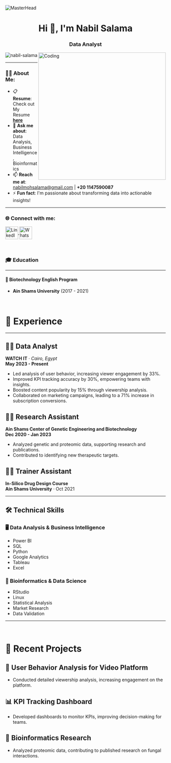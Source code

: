 ![MasterHead]([https://giphy.com/gifs/Giflytics-qFKoE0xn2Q4kwWbBPG](https://media2.giphy.com/media/v1.Y2lkPTc5MGI3NjExeGpwNXpybWRjejI4Zjc0ZDUyNmlzaG4zdzhsNnFiZTU4YTNuZXg0MiZlcD12MV9pbnRlcm5hbF9naWZfYnlfaWQmY3Q9Zw/qFKoE0xn2Q4kwWbBPG/giphy.webp))
<h1 align="center">Hi 👋, I'm Nabil Salama</h1>
<h3 align="center">Data Analyst</h3>

<img align="right" alt="Coding" width="400" src="https://i.pinimg.com/originals/ee/ed/e2/eeede229147eb053fe863ef1cc7faf0b.gif" />

<p align="left"> 
  <img src="https://komarev.com/ghpvc/?username=nabil-salama&label=Profile%20views&color=0e75b6&style=flat" alt="nabil-salama" /> 
</p>

---

### 👨‍💻 About Me:
- 📋 **Resume**: Check out My Resume [**here**](https://docs.google.com/document/d/1_1tkH33oggXdtNtLS1ek_hHgC8YEHGkb/edit?usp=sharing&ouid=114996828737559694387&rtpof=true&sd=true)  
- 💬 **Ask me about**: Data Analysis, Business Intelligence, Bioinformatics  
- 📫 **Reach me at**: [nabilmohsalama@gmail.com](mailto:nabilmohsalama@gmail.com) | **+20 1147590087**  
- ⚡ **Fun fact**: I'm passionate about transforming data into actionable insights!  

---

<h3 align="left">🌐 Connect with me:</h3>
<p align="left">
  <a href="https://linkedin.com/in/nabil-salama-i5c00l" target="_blank">
    <img align="center" src="https://raw.githubusercontent.com/rahuldkjain/github-profile-readme-generator/master/src/images/icons/Social/linked-in-alt.svg" alt="LinkedIn - Nabil Salama" height="40" width="40" />
  </a>
  <a href="https://wa.me/+201147590087" target="_blank">
    <img align="center" src="https://upload.wikimedia.org/wikipedia/commons/6/6b/WhatsApp.svg" alt="WhatsApp - Nabil Salama" height="40" width="40" />
  </a>
</p>

<br>

### 🎓 Education

---

#### 🏫 **Biotechnology English Program**  
- **Ain Shams University** (2017 - 2021)

<br>

# 💼 Experience

---

## 🧑‍💻 Data Analyst  
**WATCH IT** · *Cairo, Egypt*  
**May 2023 - Present**

- Led analysis of user behavior, increasing viewer engagement by 33%.
- Improved KPI tracking accuracy by 30%, empowering teams with insights.
- Boosted content popularity by 15% through viewership analysis.
- Collaborated on marketing campaigns, leading to a 71% increase in subscription conversions.

## 🧑‍🔬 Research Assistant  
**Ain Shams Center of Genetic Engineering and Biotechnology**  
**Dec 2020 - Jan 2023**

- Analyzed genetic and proteomic data, supporting research and publications.
- Contributed to identifying new therapeutic targets.

## 👨‍🏫 Trainer Assistant  
**In-Silico Drug Design Course**  
**Ain Shams University** · Oct 2021

---

## 🛠️ Technical Skills

### 🖥️ Data Analysis & Business Intelligence
- Power BI
- SQL
- Python
- Google Analytics
- Tableau
- Excel

### 🧬 Bioinformatics & Data Science
- RStudio
- Linux
- Statistical Analysis
- Market Research
- Data Validation

---

<br>

# 🌟 Recent Projects

## 🎥 **User Behavior Analysis for Video Platform**
- Conducted detailed viewership analysis, increasing engagement on the platform.

## 📊 **KPI Tracking Dashboard**
- Developed dashboards to monitor KPIs, improving decision-making for teams.

## 🧬 **Bioinformatics Research**
- Analyzed proteomic data, contributing to published research on fungal interactions.

